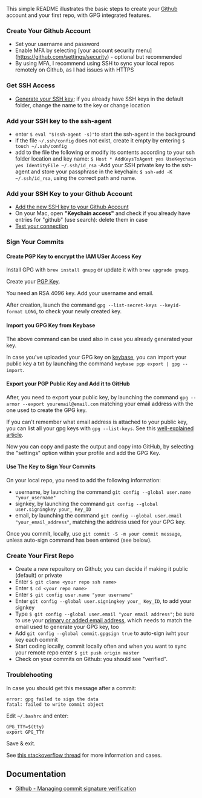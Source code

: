 This simple README illustrates the basic steps to create your [Github](github.com) account and your first repo, with GPG integrated features.

### Create Your Github Account
- Set your username and password
- Enable MFA by selecting [your account security menu] (https://github.com/settings/security) - optional but recommended
- By using MFA, I recommend using SSH to sync your local repos remotely on Github, as I had issues with HTTPS

### Get SSH Access
- [Generate your SSH key](https://docs.github.com/en/free-pro-team@latest/github/authenticating-to-github/generating-a-new-ssh-key-and-adding-it-to-the-ssh-agent); if you already have SSH keys in the default folder, change the name to the key or change location

### Add your SSH key to the ssh-agent
- enter `$ eval "$(ssh-agent -s)"`to start the ssh-agent in the background
- if the file `~/.ssh/config` does not exist, create it empty by entering `$ touch ~/.ssh/config`
- add to the file the following or modify its contents according to your ssh folder location and key name: 
  `$ Host *
  AddKeysToAgent yes
  UseKeychain yes
  IdentityFile ~/.ssh/id_rsa`
-Add your SSH private key to the ssh-agent and store your passphrase in the keychain: `$ ssh-add -K ~/.ssh/id_rsa`, using the correct path and name.

### Add your SSH Key to your Github Account
- [Add the new SSH key to your Github Account](https://docs.github.com/en/free-pro-team@latest/github/authenticating-to-github/adding-a-new-ssh-key-to-your-github-account)
- On your Mac, open **"Keychain access"** and check if you already have entries for "github" (use search): delete them in case
- [Test your connection](https://docs.github.com/en/free-pro-team@latest/github/authenticating-to-github/testing-your-ssh-connection)

### Sign Your Commits

#### Create PGP Key to encrypt the IAM USer Access Key

Install GPG with `brew install gnupg` or update it with `brew upgrade gnupg`.

Create your [PGP Key](https://docs.github.com/en/free-pro-team@latest/github/authenticating-to-github/generating-a-new-gpg-key).

You need an RSA 4096 key. Add your username and email.

After creation, launch the command `gpg --list-secret-keys --keyid-format LONG`, to check your newly created key. 

#### Import you GPG Key from Keybase

The above command can be used also in case you already generated your key.

In case you've uploaded your GPG key on [keybase](keybase.io), you can import your public key a txt by launching the command `keybase pgp export | gpg --import`.

#### Export your PGP Public Key and Add it to GitHub

After, you need to export your public key, by launching the command `gpg --armor --export youremail@email.com` matching your email address with the one used to create the GPG key.

If you can't remember what email address is attached to your public key, you can list all your gpg keys with `gpg --list-keys`. See this [well-explained article](https://www.elliotblackburn.com/importing-pgp-keys-from-keybase-into-gpg/). 

Now you can copy and paste the output and copy into GitHub, by selecting the "settings" option within your profile and add the GPG Key.

#### Use The Key to Sign Your Commits

On your local repo, you need to add the following information:

- username, by launching the command `git config --global user.name "your_username"`
- signkey, by launching the command `git config --global user.signingkey your_ Key_ID`
- email, by launching the command `git config --global user.email "your_email_address"`, matching the address used for your GPG key.

Once you commit, locally, use `git commit -S -m your commit message`, unless auto-sign command has been entered (see below).

### Create Your First Repo
- Create a new repository on Github; you can decide if making it public (default) or private
- Enter `$ git clone <your repo ssh name>`
- Enter `$ cd <your repo name>`
- Enter `$ git config user.name "your username"`
- Enter `git config --global user.signingkey your_ Key_ID`, to add your signkey
- Type `$ git config --global user.email "your email address"`; be sure to use your [primary or added email address](https://github.com/settings/emails), which needs to match the email used to generate your GPG key, too
- Add `git config --global commit.gpgsign true` to auto-sign iwht your key each commit
- Start coding locally, commit locally often and when you want to sync your remote repo enter `$ git push origin master`
- Check on your commits on Github: you should see "verified".

### Troublehooting
In case you should get this message after a commit:
```
error: gpg failed to sign the data
fatal: failed to write commit object
```

Edit `~/.bashrc` and enter:
```
GPG_TTY=$(tty)
export GPG_TTY
```

Save & exit.

See [this stackoverflow thread](https://stackoverflow.com/questions/39494631/gpg-failed-to-sign-the-data-fatal-failed-to-write-commit-object-git-2-10-0) for more information and cases.

## Documentation

- [Github - Managing commit signature verification](https://docs.github.com/en/free-pro-team@latest/github/authenticating-to-github/managing-commit-signature-verification)
